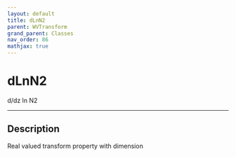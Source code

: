```yaml
---
layout: default
title: dLnN2
parent: WVTransform
grand_parent: Classes
nav_order: 86
mathjax: true
---
```


#  dLnN2

d/dz ln N2


---

## Description
Real valued transform property with dimension 